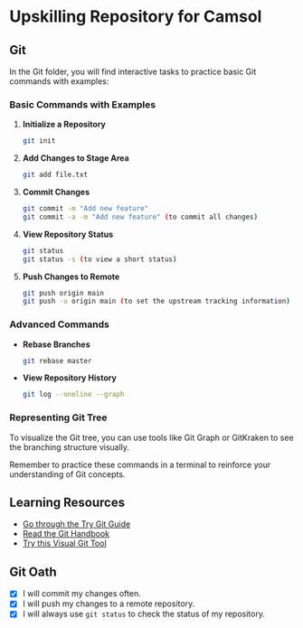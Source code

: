 # Upskilling Repository for Camsol

## Git 

In the Git folder, you will find interactive tasks to practice basic Git commands with examples:

### Basic Commands with Examples

1. **Initialize a Repository**
   ```bash
   git init
   ```

2. **Add Changes to Stage Area**
   ```bash
   git add file.txt
   ```

3. **Commit Changes**
   ```bash
   git commit -m "Add new feature"
   git commit -a -m "Add new feature" (to commit all changes)
   ```

4. **View Repository Status**
   ```bash
   git status
   git status -s (to view a short status)
   ```

5. **Push Changes to Remote**
   ```bash
   git push origin main
   git push -u origin main (to set the upstream tracking information)
   ```

### Advanced Commands

- **Rebase Branches**
  ```bash
  git rebase master
  ```

- **View Repository History**
  ```bash
  git log --oneline --graph
  ```

### Representing Git Tree

To visualize the Git tree, you can use tools like Git Graph or GitKraken to see the branching structure visually.

Remember to practice these commands in a terminal to reinforce your understanding of Git concepts.

## Learning Resources

* [Go through the Try Git Guide](https://try.github.io/)
* [Read the Git Handbook](https://guides.github.com/introduction/git-handbook/)
* [Try this Visual Git Tool](https://git-school.github.io/visualizing-git/)

## Git Oath

- [x] I will commit my changes often.
- [x] I will push my changes to a remote repository.
- [x] I will always use `git status` to check the status of my repository.
